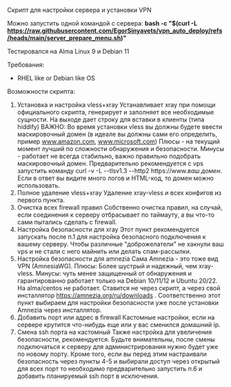 Скрипт для настройки сервера и установки VPN 

Можно запустить одной командой с сервера:
**bash -c "$(curl -L https://raw.githubusercontent.com/EgorSinyavets/vpn_auto_deploy/refs/heads/main/server_prepare_menu.sh)"**

Тестировался на Alma Linux 9 и Debian 11

Требования:
- RHEL like or Debian like OS

Возможности скрипта:
1) Установка и настройка vless+xray
    Устанавливает xray при помощи официального скрипта, генерирует и заполняет все необходимые сущности. На выходе дает строку для вставки в клиенты (типа hiddify)
    ВАЖНО: Во время установки vless вы должны будете ввести маскировочный домен (в идеале вы должны сами его определить, пример www.amazon.com, www.microsoft.com)
    Плюсы - на текущий момент лучший по сложности обнаружения и безопасности. Минусы - работает не всегда стабильно, важно правильно подобрать маскировочный домен. 
    Предварительно рекомендуется с vps запустить команду curl -v -L --tlsv1.3 --http2 https://www.*ваш домен*. Если в ответ вы видите много логов и HTML-код, то домен можно использовать.
2) Полное удаление vless+xray
    Удаление xray-vless и всех конфигов из первого пункта.
3) Очистка всех firewall правил
    Собственно очистка правил, на случай, если соединения к серверу отбрасывает по таймауту, а вы что-то сами пытались сделать с firewall.
4) Настройка безопасности для xray 
    Этот пункт рекомендуется запускать после п.1 для настройка безопасного подключения к вашему серверу. Чтобы различные "доброжелатели" не хакнули ваш vps и не стали с него майнить или делать спам-рассылки.
5) Настройка безопасности для amnezia
    Сама Amnezia - это тоже вид VPN (AmnesiaWG). Плюсы: Более шустрый и надежный, чем xray-vless. Минусы: чуть менее защищенный от обнаружения и гарантированно работает только на Debian 10/11/12 и Ubuntu 20/22. На alma/centos не работает. Ставится не через скрипт, а через свой инсталлятор https://amnezia.org/ru/downloads . Соответственно этот пункт выбираем для настройки безопасности уже после установки Amnezia через инсталлятор.
6) Добавить порт или адрес в firewall
    Кастомные настройки, если на сервере крутится что-нибудь еще или у вас сменился домашний ip.
7) Смена ssh порта на кастомный
    Также настройка для увеличения безопасности, рекомендуется. Будьте внимательны, после смены подключаться к серверу для администрирования нужно будет уже по новому порту. Кроме того, если вы перед этим настраивали безопасность через пункты 4-5 и выбирали доступ через открытый для всех порт то необходимо предварительно запустить п.6 и добавить планируемый ssh порт в исключения.








